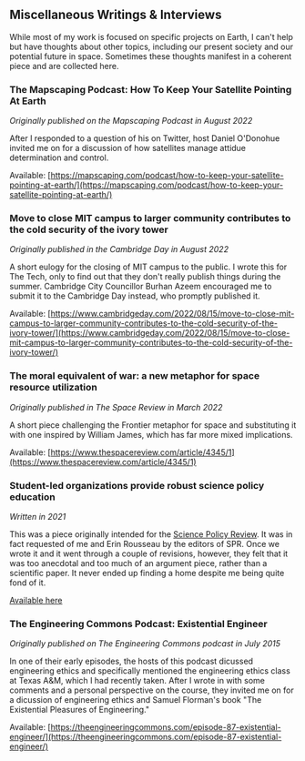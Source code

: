 ## Miscellaneous Writings & Interviews

While most of my work is focused on specific projects on Earth, I can't help but have thoughts about other topics, including our present society and our potential future in space. Sometimes these thoughts manifest in a coherent piece and are collected here.

### The Mapscaping Podcast: How To Keep Your Satellite Pointing At Earth

*Originally published on the Mapscaping Podcast in August 2022*

After I responded to a question of his on Twitter, host Daniel O'Donohue invited me on for a discussion of how satellites manage attidue determination and control.

Available: [https://mapscaping.com/podcast/how-to-keep-your-satellite-pointing-at-earth/](https://mapscaping.com/podcast/how-to-keep-your-satellite-pointing-at-earth/)

### Move to close MIT campus to larger community contributes to the cold security of the ivory tower

*Originally published in the Cambridge Day in August 2022*

A short eulogy for the closing of MIT campus to the public. I wrote this for The Tech, only to find out that they don't really publish things during the summer. Cambridge City Councillor Burhan Azeem encouraged me to submit it to the Cambridge Day instead, who promptly published it.

Available: [https://www.cambridgeday.com/2022/08/15/move-to-close-mit-campus-to-larger-community-contributes-to-the-cold-security-of-the-ivory-tower/](https://www.cambridgeday.com/2022/08/15/move-to-close-mit-campus-to-larger-community-contributes-to-the-cold-security-of-the-ivory-tower/)

### The moral equivalent of war: a new metaphor for space resource utilization

*Originally published in The Space Review in March 2022*

A short piece challenging the Frontier metaphor for space and substituting it with one inspired by William James, which has far more mixed implications.

Available: [https://www.thespacereview.com/article/4345/1](https://www.thespacereview.com/article/4345/1)

### Student-led organizations provide robust science policy education

*Written in 2021*

This was a piece originally intended for the [Science Policy Review](https://sciencepolicyreview.org/). It was in fact requested of me and Erin Rousseau by the editors of SPR. Once we wrote it and it went through a couple of revisions, however, they felt that it was too anecdotal and too much of an argument piece, rather than a scientific paper. It never ended up finding a home despite me being quite fond of it.

[Available here](/docs/assets/space_sustainability/SPI-SPR_Article_Draft_I_submission.pdf)

### The Engineering Commons Podcast: Existential Engineer

*Originally published on The Engineering Commons podcast in July 2015*

In one of their early episodes, the hosts of this podcast dicussed engineering ethics and specifically mentioned the engineering ethics class at Texas A&M, which I had recently taken. After I wrote in with some comments and a personal perspective on the course, they invited me on for a dicussion of engineering ethics and Samuel Florman's book "The Existential Pleasures of Engineering."

Available: [https://theengineeringcommons.com/episode-87-existential-engineer/](https://theengineeringcommons.com/episode-87-existential-engineer/)
